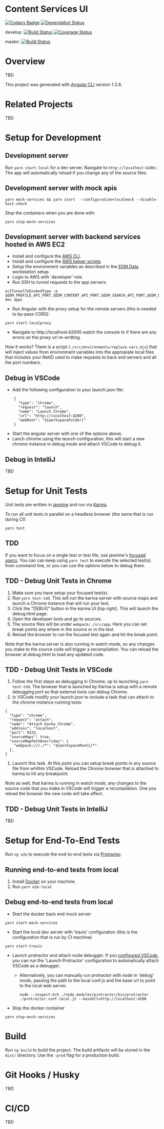 # Content Services UI
[![Codacy Badge](https://api.codacy.com/project/badge/Grade/d024952d66a04338b330808b4b255048)](https://www.codacy.com/app/uw-it-edm/content-services-ui?utm_source=github.com&amp;utm_medium=referral&amp;utm_content=uw-it-edm/content-services-ui&amp;utm_campaign=Badge_Grade)
[![Dependabot Status](https://api.dependabot.com/badges/status?host=github&repo=uw-it-edm/content-services-ui)](https://dependabot.com)

develop: 
[![Build Status](https://travis-ci.org/uw-it-edm/content-services-ui.svg?branch=develop)](https://travis-ci.org/uw-it-edm/content-services-ui) [![Coverage Status](https://coveralls.io/repos/github/uw-it-edm/content-services-ui/badge.svg?branch=develop)](https://coveralls.io/github/uw-it-edm/content-services-ui?branch=develop) 

master: 
[![Build Status](https://travis-ci.org/uw-it-edm/content-services-ui.svg?branch=master)](https://travis-ci.org/uw-it-edm/content-services-ui)


# Overview
TBD

This project was generated with [Angular CLI](https://github.com/angular/angular-cli) version 1.2.6.


# Related Projects
TBD

# Setup for Development

## Development server

Run `yarn start-local` for a dev server. Navigate to `http://localhost:4200/`. The app will automatically reload if you change any of the source files.

## Development server with mock apis
```
yarn mock-services && yarn start  --configuration=localmock --disable-host-check
```

Stop the containers when you are done with:
```
yarn stop-mock-services
```

## Development server with backend services hosted in AWS EC2

- Install and configure the [AWS CLI](https://aws.amazon.com/cli/).
- Install and configure the [AWS helper scripts](https://github.com/uw-it-edm/technical-operations/tree/master/aws-helper-scripts).
- Setup the environment variables as described in the [EDM Data](https://github.com/uw-it-edm/workstation-setup/tree/master/configuration/edm-team) workstation setup. 
- Login to AWS with 'developer' role.
- Run SSH to tunnel requests to the app servers:
```
ec2TunnelToEnvAndType -p $EDM_PROFILE_API_PORT,$EDM_CONTENT_API_PORT,$EDM_SEARCH_API_PORT,$EDM_DATA_API_PORT dev apps
```
- Run Angular with the proxy setup for the remote servers (this is needed to by-pass CORS):
```
yarn start-localproxy
```
- Navigate to http://localhost:42000 watch the console to if there are any errors on the proxy url re-writting.

How it works? There is a script (`./src/environments/replace-vars.mjs`) that will inject values from environment variables into the appropiate local files that includes your NetID used to make requests to back end servers and all the port numbers.

## Debug in VSCode
- Add the following configuration to your launch.json file:
```
    {
      "type": "chrome",
      "request": "launch",
      "name": "Launch Chrome",
      "url": "http://localhost:4200",
      "webRoot": "${workspaceFolder}"
    }
```
- Start the angular server with one of the options above.
- Lanch chrome using the launch configuration, this will start a new chrome instance in debug mode and attach VSCode to debug it.

## Debug in IntelliJ
TBD

# Setup for Unit Tests
Unit tests are written in [jasmine](https://jasmine.github.io) and run via [Karma](https://karma-runner.github.io). 

To run all unit tests in parallel on a headless browser (the same that is run during CI):
```
yarn test
```

## TDD
If you want to focus on a single test or test file, use jasmine's [focused specs](https://jasmine.github.io/2.1/focused_specs.html). You can can keep using `yarn test` to execute the selected test(s) from command line, or you can use the options below to debug them.

## TDD - Debug Unit Tests in Chrome
1. Make sure you have setup your focused test(s).
1. Run `yarn test-tdd`. This will run the karma server with source maps and launch a Chrome instance that will run your test.
1. Click the "DEBUG" button in the karma UI (top right). This will launch the debug.html page.
1. Open the developer tools and go to sources.
1. The source files will be under `webpack/./src/app`. Here you can set break points any where in the source or in the test.
1. Reload the browser to run the focused test again and hit the break point.

Note that the karma server is also running in watch mode, so any changes you make to the source code will trigger a recompilation. You can reload the browser at debug.html to load any updated code.

## TDD - Debug Unit Tests in VSCode
1. Follow the first steps as debugging in Chrome, up to launching `yarn test-tdd`. The browser that is launched by Karma is setup with a remote debugging port so that external tools can debug Chrome.
1. In VSCode modify your launch.json to include a task that can attach to the chrome instance running tests:
```
{
  "type": "chrome",
  "request": "attach",
  "name": "Attach Karma Chrome",
  "address": "localhost",
  "port": 9333,
  "sourceMaps": true,
  "sourceMapPathOverrides": {
    "webpack:///./*": "${workspaceRoot}/*"
  },
}
```
1. Launch this task. At this point you can setup break points in any source file from whithin VSCode. Reload the Chrome browser that is attached to karma to hit any breakpoint.

Note as well, that karma is running in watch mode, any changes to the source code that you make in VSCode will trigger a recompilation. One you reload the browser the new code will take affect.

## TDD - Debug Unit Tests in IntelliJ
TBD

# Setup for End-To-End Tests
Run `ng e2e` to execute the end-to-end tests via [Protractor](http://www.protractortest.org/).

## Running end-to-end tests from local

1. Install [Docker](https://docs.docker.com/docker-for-mac/install/#download-docker-for-mac) on your machine.   
  1. Run `yarn e2e-local`

## Debug end-to-end tests from local

- Start the docker back end mock server
```
yarn start-mock-services
```
- Start the local dev server with 'travis' configuration (this is the configuration that is run by CI machine)
```
yarn start-travis
```
- Launch protractor and attach node debugger. If you [configured VSCode](https://github.com/uw-it-edm/workstation-setup/tree/master/configuration/vscode), you can run the 'Launch Protractor' configuration to automatically attach VSCode as a debugger.

  - Alternatively, you can manually run protractor with node in 'debug' mode, passing the path to the local conf.js and the base url to point to the local web server.
     ```
     node --inspect-brk ./node_modules/protractor/bin/protractor ./protractor.conf.local.js --baseUrl=http://localhost:4200
     ```
- Stop the docker container
```
yarn stop-mock-services
```

# Build

Run `ng build` to build the project. The build artifacts will be stored in the `dist/` directory. Use the `-prod` flag for a production build.

# Git Hooks / Husky
TBD

# CI/CD
TBD







